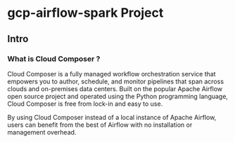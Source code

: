 # gcp-airflow-spark Project

## Intro
### What is Cloud Composer ?
Cloud Composer is a fully managed workflow orchestration service that empowers you to author, schedule, and monitor pipelines that span across clouds and on-premises data centers. Built on the popular Apache Airflow open source project and operated using the Python programming language, Cloud Composer is free from lock-in and easy to use.

By using Cloud Composer instead of a local instance of Apache Airflow, users can benefit from the best of Airflow with no installation or management overhead.